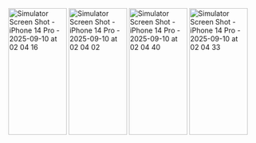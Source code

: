 <img width="117" height="255" alt="Simulator Screen Shot - iPhone 14 Pro - 2025-09-10 at 02 04 16" src="https://github.com/user-attachments/assets/d0238a8b-a860-4a9b-bfe9-1b545478c317" />
<img width="117" height="255" alt="Simulator Screen Shot - iPhone 14 Pro - 2025-09-10 at 02 04 02" src="https://github.com/user-attachments/assets/4afdfd26-dea1-4212-a330-eaebd07bcddd" />
<img width="117" height="255" alt="Simulator Screen Shot - iPhone 14 Pro - 2025-09-10 at 02 04 40" src="https://github.com/user-attachments/assets/04f41740-b7f9-4501-8cac-ed89f4082d7c" />
<img width="117" height="255" alt="Simulator Screen Shot - iPhone 14 Pro - 2025-09-10 at 02 04 33" src="https://github.com/user-attachments/assets/4568fa65-116b-4f06-ac0e-cd3369236046" />

